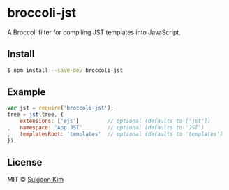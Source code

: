 # broccoli-jst

A Broccoli filter for compiling JST templates into JavaScript.


## Install

```bash
$ npm install --save-dev broccoli-jst
```


## Example

```js
var jst = require('broccoli-jst');
tree = jst(tree, {
    extensions: ['ejs']         // optional (defaults to ['jst'])
,   namespace: 'App.JST'        // optional (defaults to 'JST')
,   templatesRoot: 'templates'  // optional (defaults to 'templates')
});
```


## License

MIT © [Sukjoon Kim](http://usefulparadigm.com)

